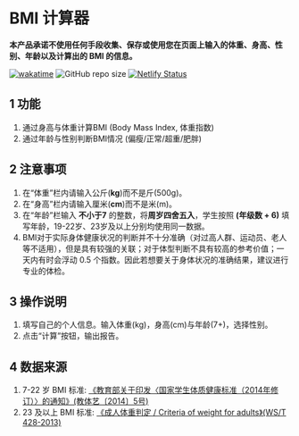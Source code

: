 # BMI 计算器

**本产品承诺不使用任何手段收集、保存或使用您在页面上输入的体重、身高、性别、年龄以及计算出的 BMI 的信息。**

[![wakatime](https://wakatime.com/badge/github/cup113/BMI-Calculator.svg)](https://wakatime.com/badge/github/cup113/BMI-Calculator) ![GitHub repo size](https://img.shields.io/github/repo-size/cup113/BMI-Calculator) [![Netlify Status](https://api.netlify.com/api/v1/badges/42426761-a58f-496b-b013-13290e291495/deploy-status)](https://app.netlify.com/sites/bmi-calculator-c/deploys)

## 1 功能

1. 通过身高与体重计算BMI (Body Mass Index, 体重指数)
2. 通过年龄与性别判断BMI情况 (偏瘦/正常/超重/肥胖)

## 2 注意事项

1. 在“体重”栏内请输入公斤(**kg**)而不是斤(500g)。
2. 在“身高”栏内请输入厘米(**cm**)而不是米(m)。
3. 在“年龄”栏输入 **不小于7** 的整数，将**周岁四舍五入**，学生按照 **(年级数 + 6)** 填写年龄，19-22岁、23岁及以上分别均使用同一数据。
4. BMI对于实际身体健康状况的判断并不十分准确（对过高人群、运动员、老人等不适用），但是具有较强的关联；对于体型判断不具有较高的参考价值；一天内有时会浮动 0.5 个指数。因此若想要关于身体状况的准确结果，建议进行专业的体检。

## 3 操作说明

1. 填写自己的个人信息。输入体重(kg)，身高(cm)与年龄(7+)，选择性别。
2. 点击“计算”按钮，输出报告。

## 4 数据来源

1. 7-22 岁 BMI 标准: [《教育部关于印发〈国家学生体质健康标准（2014年修订）〉的通知》(教体艺〔2014〕5号)](http://www.moe.gov.cn/s78/A17/twys_left/moe_938/moe_792/s3273/201407/t20140708_171692.html)
2. 23 及以上 BMI 标准: [《成人体重判定 / Criteria of weight for adults》(WS/T 428-2013)](http://www.nhc.gov.cn/ewebeditor/uploadfile/2013/08/20130808135715967.pdf)